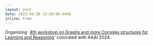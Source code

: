 ```yaml
---
layout: post
date: 2023-09-30 15:59:00-0400
inline: true
---
```


Organizing `[4th workshop on Graphs and more Complex structures for Learning and Reasoning](https://sites.google.com/view/gclr2024/)' colocated with AAAI 2024.